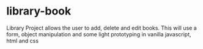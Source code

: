 # library-book
Library Project allows the user to add, delete and edit books. This will use a form, object manipulation and some light prototyping in vanilla javascript, html and css
